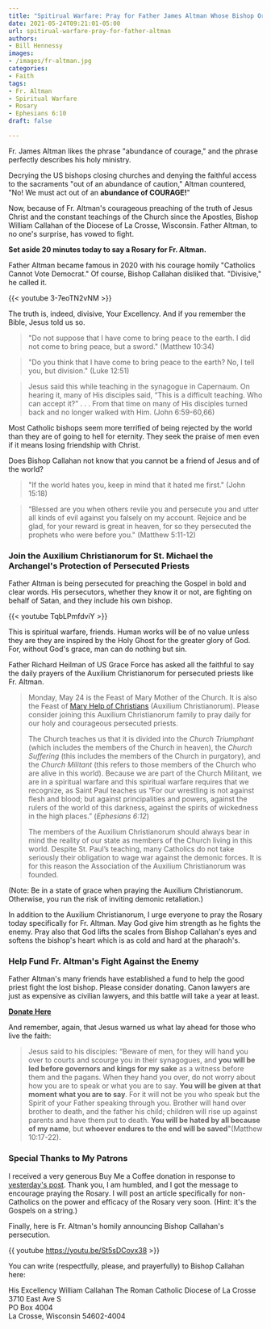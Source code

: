 ```yaml
---
title: "Spitirual Warfare: Pray for Father James Altman Whose Bishop Ordered Him to Resign"
date: 2021-05-24T09:21:01-05:00
url: spitirual-warfare-pray-for-father-altman
authors: 
- Bill Hennessy
images: 
- /images/fr-altman.jpg
categories: 
- Faith
tags: 
- Fr. Altman
- Spiritual Warfare
- Rosary
- Ephesians 6:10
draft: false

---
```

Fr. James Altman likes the phrase "abundance of courage," and the phrase perfectly describes his holy ministry. 

Decrying the US bishops closing churches and denying the faithful access to the sacraments "out of an abundance of caution," Altman countered, "No! We must act out of an **abundance of COURAGE!**" 

Now, because of Fr. Altman's courageous preaching of the truth of Jesus Christ and the constant teachings of the Church since the Apostles, Bishop William Callahan of the Diocese of La Crosse, Wisconsin. Father Altman, to no one's surprise, has vowed to fight. 

**Set aside 20 minutes today to say a Rosary for Fr. Altman.**

Father Altman became famous in 2020 with his courage homily "Catholics Cannot Vote Democrat." Of course, Bishop Callahan disliked that. "Divisive," he called it. 

{{< youtube 3-7eoTN2vNM >}}

The truth is, indeed, divisive, Your Excellency. And if you remember the Bible, Jesus told us so. 

> "Do not suppose that I have come to bring peace to the earth. I did not come to bring peace, but a sword." (Matthew 10:34)
 
> "Do you think that I have come to bring peace to the earth? No, I tell you, but division." (Luke 12:51)

> Jesus said this while teaching in the synagogue in Capernaum.  On hearing it, many of His disciples said, “This is a difficult teaching. Who can accept it?” . . . From that time on many of His disciples turned back and no longer walked with Him. (John 6:59-60,66)

Most Catholic bishops seem more terrified of being rejected by the world than they are of going to hell for eternity. They seek the praise of men even if it means losing friendship with Christ. 

Does Bishop Callahan not know that you cannot be a friend of Jesus and of the world?

> "If the world hates you, keep in mind that it hated me first." (John 15:18)

> “Blessed are you when others revile you and persecute you and utter all kinds of evil against you falsely  on my account.  Rejoice and be glad, for your reward is great in heaven, for  so they persecuted the prophets who were before you." (Matthew 5:11-12)

### Join the Auxilium Christianorum for St. Michael the Archangel's Protection of Persecuted Priests

Father Altman is being persecuted for preaching the Gospel in bold and clear words. His persecutors, whether they know it or not, are fighting on behalf of Satan, and they include his own bishop. 

{{< youtube TqbLPmfdviY >}}

This is spiritual warfare, friends. Human works will be of no value unless they are they are inspired by the Holy Ghost for the greater glory of God. For, without God's grace, man can do nothing but sin. 

Father Richard Heilman of US Grace Force has asked all the faithful to say the daily prayers of the Auxilium Christianorum for persecuted priests like Fr. Altman. 

> Monday, May 24 is the Feast of Mary Mother of the Church. It is also the Feast of [Mary Help of Christians](http://r20.rs6.net/tn.jsp?f=001U9kzFVHFrHE_hqCVe5i2RKHN_BQro1OSNmIY4ZT4T0cGCHRN23bdnr8Rpuw4F4qvJml8qJWG8gJLP-3Vp42Gtr7jCPLYVJJlyS7fhJKhGRCk34HpPC7XyuQ404pPRIelsvMaMceG473mLU_mp9W5f-DncFakin-FN3x2CDj6nkeJFE5ArL8E0dVY4XQWAYQAZmayOIeZBhouwBtLScjG_qVcZymbT_ycurLsU50Ql_o85IbnRVfnSg==&c=yTiEDBDmVU9UoZqYmlCslwMEP-U7CwhSGKblMSn95ZH5dnGXxCQAIA==&ch=rZ4q35RlLSWPyyCClBcyAXBvluMBcDyrAC8j7jyZUht5ypnmzbWoaA==) (Auxilium Christianorum). Please consider joining this Auxilium Christianorum family to pray daily for our holy and courageous persecuted priests.
> 
> The Church teaches us that it is divided into the  _Church Triumphant_  (which includes the members of the Church in heaven), the  _Church Suffering_  (this includes the members of the Church in purgatory), and the  _Church Militant_  (this refers to those members of the Church who are alive in this world). Because we are part of the Church Militant, we are in a spiritual warfare and this spiritual warfare requires that we recognize, as Saint Paul teaches us “For our wrestling is not against flesh and blood; but against principalities and powers, against the rulers of the world of this darkness, against the spirits of wickedness in the high places.” (_Ephesians 6:12_)
> 
> The members of the Auxilium Christianorum should always bear in mind the reality of our state as members of the Church living in this world. Despite St. Paul’s teaching, many Catholics do not take seriously their obligation to wage war against the demonic forces. It is for this reason the Association of the Auxilium Christianorum was founded.

(Note: Be in a state of grace when praying the Auxilium Christianorum. Otherwise, you run the risk of inviting demonic retaliation.)

In addition to the Auxilium Christianorum, I urge everyone to pray the Rosary today specifically for Fr. Altman. May God give him strength as he fights the enemy. Pray also that God lifts the scales from Bishop Callahan's eyes and softens the bishop's heart which is as cold and hard at the pharaoh's. 

### Help Fund Fr. Altman's Fight Against the Enemy

Father Altman's many friends have established a fund to help the good priest fight the lost bishop. Please consider donating. Canon lawyers are just as expensive as civilian lawyers, and this battle will take a year at least. 

**[Donate Here](https://givesendgo.com/G24HH)**

And remember, again, that Jesus warned us what lay ahead for those who live the faith:

> Jesus said to his disciples: “Beware of men, for they will hand you over to courts and scourge you in their synagogues, and **you will be led before governors and kings for my sake** as a witness before them and the pagans. When they hand you over, do not worry about how you are to speak or what you are to say. **You will be given at that moment what you are to say**. For it will not be you who speak but the Spirit of your Father speaking through you. Brother will hand over brother to death, and the father his child; children will rise up against parents and have them put to death. **You will be hated by all because of my name**, but **whoever endures to the end will be saved**"(Matthew 10:17-22).

### Special Thanks to My Patrons

I received a very generous Buy Me a Coffee donation in response to [yesterday's post](https://www.hennessysview.com/politics-is-downstream-of-the-preternatural/). Thank you, I am humbled, and I got the message to encourage praying the Rosary. I will post an article specifically for non-Catholics on the power and efficacy of the Rosary very soon. (Hint: it's the Gospels on a string.)

Finally, here is Fr. Altman's homily announcing Bishop Callahan's persecution. 

{{ youtube https://youtu.be/St5sDCoyx38 >}}

You can write (respectfully, please, and prayerfully) to Bishop Callahan here:

His Excellency William Callahan
The Roman Catholic Diocese of  La Crosse  
3710 East Ave S  
PO Box 4004  
La Crosse, Wisconsin 54602-4004


<!--stackedit_data:
eyJoaXN0b3J5IjpbMTQwMTc3NDI2MiwtMTAzNzc4Mjk4NiwtMT
A3NTMzODI2LDE0NzA4NTc3NDIsLTExMTgzOTg1MjJdfQ==
-->